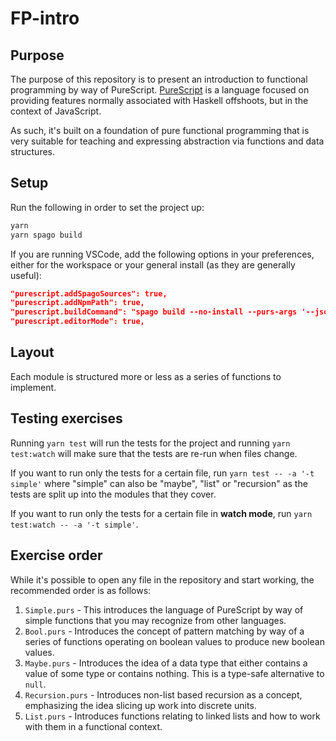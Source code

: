 # FP-intro

## Purpose

The purpose of this repository is to present an introduction to functional
programming by way of PureScript. [PureScript](http://www.purescript.org/)
is a language focused on providing features normally associated with Haskell
offshoots, but in the context of JavaScript.

As such, it's built on a foundation of pure functional programming that is very
suitable for teaching and expressing abstraction via functions and data
structures.

## Setup

Run the following in order to set the project up:

```bash
yarn
yarn spago build
```

If you are running VSCode, add the following options in your preferences, either
for the workspace or your general install (as they are generally useful):

```json
"purescript.addSpagoSources": true,
"purescript.addNpmPath": true,
"purescript.buildCommand": "spago build --no-install --purs-args '--json-errors'",
"purescript.editorMode": true,
```

## Layout

Each module is structured more or less as a series of functions to implement.

## Testing exercises

Running `yarn test` will run the tests for the project and running
`yarn test:watch` will make sure that the tests are re-run when files change.

If you want to run only the tests for a certain file, run
`yarn test -- -a '-t simple'` where "simple" can also be "maybe", "list"
or "recursion" as the tests are split up into the modules that they cover.

If you want to run only the tests for a certain file in **watch mode**, run
`yarn test:watch -- -a '-t simple'`.

## Exercise order

While it's possible to open any file in the repository and start working, the
recommended order is as follows:

1. `Simple.purs` - This introduces the language of PureScript by way of simple
   functions that you may recognize from other languages.
2. `Bool.purs` - Introduces the concept of pattern matching by way of a series
   of functions operating on boolean values to produce new boolean values.
3. `Maybe.purs` - Introduces the idea of a data type that either contains a
   value of some type or contains nothing. This is a type-safe alternative to
   `null`.
4. `Recursion.purs` - Introduces non-list based recursion as a concept,
   emphasizing the idea slicing up work into discrete units.
5. `List.purs` - Introduces functions relating to linked lists and how to work
   with them in a functional context.
